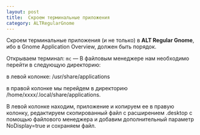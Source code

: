 ```yaml
---
layout: post
title:  Скроем терминальные приложения
category: ALTRegularGnome
---
```


Скроем терминальные приложения (и не только) в **ALT Regular Gnome**, ибо в Gnome Application Overview, должен быть порядок.

Открываем терминал: `mc` — В файловым менеджере нам необходимо перейти в следующую директорию: 

в левой колонке: /usr/share/applications 

в правой колонке мы перейдем в директорию /home/xxxx/.local/share/applications. 

В левой колонке находим, приложение и копируем ее в правую колонку, редактируем скопированный файл с расширением .desktop с помощью файлового менеджера и добавим дополнительный параметр NoDisplay=true и сохраняем файл. 


